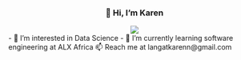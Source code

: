  <div id="header" align="center">
  <h3>👋 Hi, I’m Karen</h3>
  <img src="https://media4.giphy.com/media/3kPDmoWdBpQPNhCnUG/200.webp?cid=ecf05e47e5t1ihozw5tz7ykwyjs0l19n9uf6u4najezyxb5e&rid=200.webp&ct=s" />
</div>
 - 👀 I’m interested in Data Science
 - 🌱 I’m currently learning software engineering at ALX Africa
📫 Reach me at langatkarenn@gmail.com
<!---
Chepngeno-langat/Chepngeno-langat is a ✨ special ✨ repository because its `README.md` (this file) appears on your GitHub profile.
You can click the Preview link to take a look at your changes.
--->

